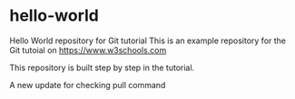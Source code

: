 # hello-world
Hello World repository for Git tutorial
This is an example repository for the Git tutoial on https://www.w3schools.com

This repository is built step by step in the tutorial.

A new update for checking pull command
